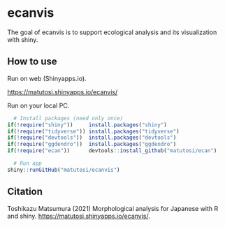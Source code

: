
# ecanvis

The goal of ecanvis is to support ecological analysis and its
visualization with shiny.

## How to use

Run on web (Shinyapps.io).

<https://matutosi.shinyapps.io/ecanvis/>

Run on your local PC.

``` r
  # Install packages (need only once)
if(!require("shiny"))     install.packages("shiny")
if(!require("tidyverse")) install.packages("tidyverse")
if(!require("devtools"))  install.packages("devtools")
if(!require("ggdendro"))  install.packages("ggdendro")
if(!require("ecan"))      devtools::install_github("matutosi/ecan")

  # Run app
shiny::runGitHub("matutosi/ecanvis")
```

## Citation

Toshikazu Matsumura (2021) Morphological analysis for Japanese with R
and shiny. <https://matutosi.shinyapps.io/ecanvis/>.
